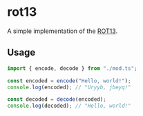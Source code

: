 # rot13

A simple implementation of the [ROT13](<https://gchq.github.io/CyberChef/#recipe=ROT13(true,true,true,13)&input=SGVsbG8sIHdvcmxkIQ>).

## Usage

```ts
import { encode, decode } from "./mod.ts";

const encoded = encode("Hello, world!");
console.log(encoded); // "Uryyb, jbeyq!"

const decoded = decode(encoded);
console.log(decoded); // "Hello, world!"
```
